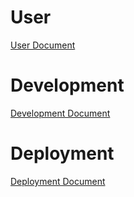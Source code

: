 # User
<a href="https://github.com/dapark3/SpoofDetector/blob/main/Documentation/User.md">User Document</a>

# Development
<a href="https://github.com/dapark3/SpoofDetector/blob/main/Documentation/Development.md">Development Document</a>

# Deployment
<a href="https://github.com/dapark3/SpoofDetector/blob/main/Documentation/Deployment.md">Deployment Document</a>
